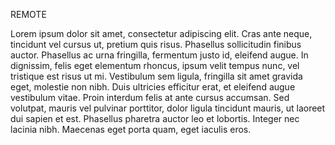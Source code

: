 REMOTE

Lorem ipsum dolor sit amet, consectetur adipiscing elit. Cras ante neque, tincidunt vel cursus ut, pretium quis risus. Phasellus sollicitudin finibus auctor. Phasellus ac urna fringilla, fermentum justo id, eleifend augue. In dignissim, felis eget elementum rhoncus, ipsum velit tempus nunc, vel tristique est risus ut mi. Vestibulum sem ligula, fringilla sit amet gravida eget, molestie non nibh. Duis ultricies efficitur erat, et eleifend augue vestibulum vitae. Proin interdum felis at ante cursus accumsan. Sed volutpat, mauris vel pulvinar porttitor, dolor ligula tincidunt mauris, ut laoreet dui sapien et est. Phasellus pharetra auctor leo et lobortis. Integer nec lacinia nibh. Maecenas eget porta quam, eget iaculis eros. 
